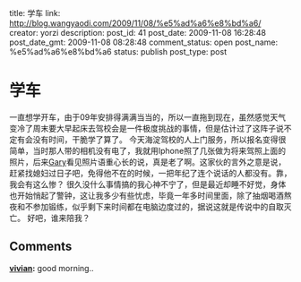title: 学车
link: http://blog.wangyaodi.com/2009/11/08/%e5%ad%a6%e8%bd%a6/
creator: yorzi
description: 
post_id: 41
post_date: 2009-11-08 16:28:48
post_date_gmt: 2009-11-08 08:28:48
comment_status: open
post_name: %e5%ad%a6%e8%bd%a6
status: publish
post_type: post

# 学车

一直想学开车，由于09年安排得满满当当的，所以一直拖到现在，虽然感觉天气变冷了周末要大早起床去驾校会是一件极度挑战的事情，但是估计过了这阵子说不定有会没有时间，干脆学了算了。 今天海淀驾校的人上门服务，所以报名变得很简单，当时那人带的相机没有电了，我就用Iphone照了几张做为将来驾照上面的照片，后来[Gary](http://www.chenzhonghao.com)看见照片语重心长的说，真是老了啊。这家伙的言外之意是说，赶紧找媳妇过日子吧，免得他不在的时候，一把年纪了连个说话的人都没有。靠，我会有这么惨？ 很久没什么事情搞的我心神不宁了，但是最近却睡不好觉，身体也开始悄起了警钟，这让我多少有些忧虑，毕竟一年多时间里面，除了抽烟喝酒熬夜和不参加锻练，似乎剩下来时间都在电脑边度过的，据说这就是传说中的自取灭亡。 好吧，谁来陪我？

## Comments

**[vivian](#258 "2009-11-09 10:17:27"):** good morning..

